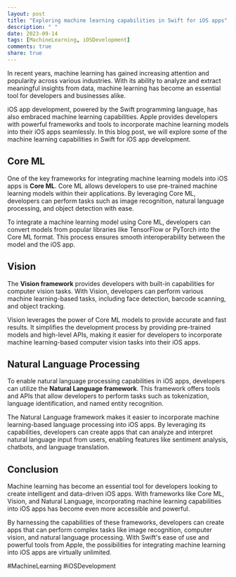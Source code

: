 ```yaml
---
layout: post
title: "Exploring machine learning capabilities in Swift for iOS apps"
description: " "
date: 2023-09-14
tags: [MachineLearning, iOSDevelopment]
comments: true
share: true
---
```


In recent years, machine learning has gained increasing attention and popularity across various industries. With its ability to analyze and extract meaningful insights from data, machine learning has become an essential tool for developers and businesses alike. 

iOS app development, powered by the Swift programming language, has also embraced machine learning capabilities. Apple provides developers with powerful frameworks and tools to incorporate machine learning models into their iOS apps seamlessly. In this blog post, we will explore some of the machine learning capabilities in Swift for iOS app development. 

## Core ML

One of the key frameworks for integrating machine learning models into iOS apps is **Core ML**. Core ML allows developers to use pre-trained machine learning models within their applications. By leveraging Core ML, developers can perform tasks such as image recognition, natural language processing, and object detection with ease.

To integrate a machine learning model using Core ML, developers can convert models from popular libraries like TensorFlow or PyTorch into the Core ML format. This process ensures smooth interoperability between the model and the iOS app.

## Vision

The **Vision framework** provides developers with built-in capabilities for computer vision tasks. With Vision, developers can perform various machine learning-based tasks, including face detection, barcode scanning, and object tracking. 

Vision leverages the power of Core ML models to provide accurate and fast results. It simplifies the development process by providing pre-trained models and high-level APIs, making it easier for developers to incorporate machine learning-based computer vision tasks into their iOS apps.

## Natural Language Processing

To enable natural language processing capabilities in iOS apps, developers can utilize the **Natural Language framework**. This framework offers tools and APIs that allow developers to perform tasks such as tokenization, language identification, and named entity recognition.

The Natural Language framework makes it easier to incorporate machine learning-based language processing into iOS apps. By leveraging its capabilities, developers can create apps that can analyze and interpret natural language input from users, enabling features like sentiment analysis, chatbots, and language translation.

## Conclusion

Machine learning has become an essential tool for developers looking to create intelligent and data-driven iOS apps. With frameworks like Core ML, Vision, and Natural Language, incorporating machine learning capabilities into iOS apps has become even more accessible and powerful.

By harnessing the capabilities of these frameworks, developers can create apps that can perform complex tasks like image recognition, computer vision, and natural language processing. With Swift's ease of use and powerful tools from Apple, the possibilities for integrating machine learning into iOS apps are virtually unlimited.

#MachineLearning #iOSDevelopment